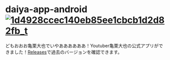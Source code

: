 # daiya-app-android [![1d4928ccec140eb85ee1cbcb1d2d82fb_t](https://github.com/kamekuridaiya/daiya-app-android/assets/157256239/2c4f8c36-2d8c-4481-b99f-3d90d05d981b)](https://github.com/kamekuridaiya/daiya-app-android/releases/download/%E6%AD%A3%E5%BC%8F%E7%89%883/daiya.v3-release.apk "今すぐダウンロード")
どもおおお亀栗大也でいやああああああ！Youtuber亀栗大也の公式アプリができました！[Releases](https://github.com/kamekuridaiya/daiya-app-android/releases)で過去のバージョンを確認できます。
